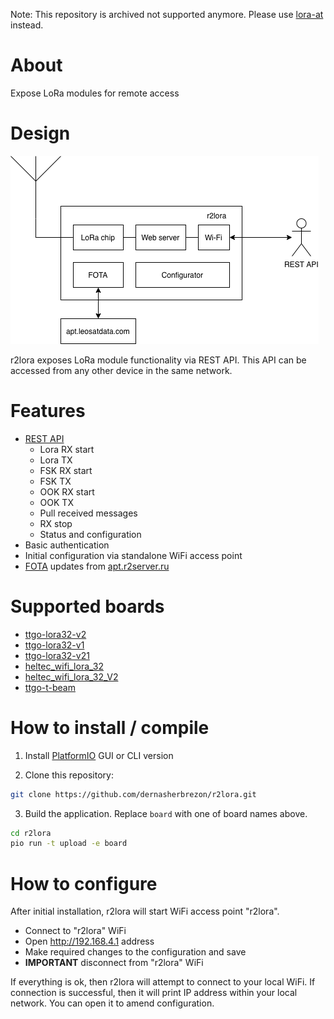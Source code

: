 Note: This repository is archived not supported anymore. Please use [lora-at](https://github.com/dernasherbrezon/lora-at) instead.

# About

Expose LoRa modules for remote access

# Design

![diagram](docs/design.png)

r2lora exposes LoRa module functionality via REST API. This API can be accessed from any other device in the same network.

# Features

 * [REST API](../../wiki/REST-API)
   * Lora RX start
   * Lora TX
   * FSK RX start
   * FSK TX
   * OOK RX start
   * OOK TX
   * Pull received messages
   * RX stop
   * Status and configuration
 * Basic authentication
 * Initial configuration via standalone WiFi access point
 * [FOTA](https://dernasherbrezon.com/posts/fota-for-r2lora/) updates from [apt.r2server.ru](https://apt.r2server.ru)

# Supported boards

 * [ttgo-lora32-v2](https://docs.platformio.org/en/latest/boards/espressif32/ttgo-lora32-v2.html)
 * [ttgo-lora32-v1](https://docs.platformio.org/en/latest/boards/espressif32/ttgo-lora32-v1.html)
 * [ttgo-lora32-v21](https://docs.platformio.org/en/latest/boards/espressif32/ttgo-lora32-v21.html)
 * [heltec_wifi_lora_32](https://docs.platformio.org/en/latest/boards/espressif32/heltec_wifi_lora_32.html)
 * [heltec_wifi_lora_32_V2](https://docs.platformio.org/en/latest/boards/espressif32/heltec_wifi_lora_32_V2.html)
 * [ttgo-t-beam](https://docs.platformio.org/en/latest/boards/espressif32/ttgo-t-beam.html)

# How to install / compile

1. Install [PlatformIO](https://platformio.org) GUI or CLI version

2. Clone this repository:

```bash
git clone https://github.com/dernasherbrezon/r2lora.git
```

3. Build the application. Replace ```board``` with one of board names above.

```bash
cd r2lora
pio run -t upload -e board
```

# How to configure

After initial installation, r2lora will start WiFi access point "r2lora".

 * Connect to "r2lora" WiFi
 * Open http://192.168.4.1 address
 * Make required changes to the configuration and save
 * **IMPORTANT** disconnect from "r2lora" WiFi

If everything is ok, then r2lora will attempt to connect to your local WiFi. If connection is successful, then it will print IP address within your local network. You can open it to amend configuration.
